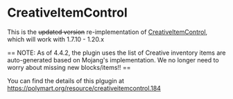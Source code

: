 # CreativeItemControl

This is the ~~updated version~~ re-implementation of [CreativeItemControl](https://github.com/cybertiger/Bukkit-CreativeItemControl/), which will work with 1.7.10 - 1.20.x

== NOTE:  As of 4.4.2, the plugin uses the list of Creative inventory items are auto-generated based on Mojang's implementation.  We no longer need to worry about missing new blocks/items!! ==

You can find the details of this plgugin at https://polymart.org/resource/creativeitemcontrol.184
